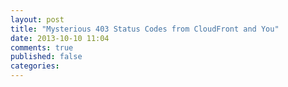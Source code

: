 ```yaml
---
layout: post
title: "Mysterious 403 Status Codes from CloudFront and You"
date: 2013-10-10 11:04
comments: true
published: false
categories: 
---
```


